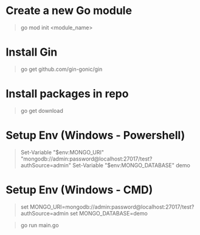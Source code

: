 # Create a new Go module
> go mod init <module_name>

# Install Gin
> go get github.com/gin-gonic/gin

# Install packages in repo
> go get download

# Setup Env (Windows - Powershell)
> Set-Variable "$env:MONGO_URI" "mongodb://admin:password@localhost:27017/test?authSource=admin"
> Set-Variable "$env:MONGO_DATABASE" demo

# Setup Env (Windows - CMD)
> set MONGO_URI=mongodb://admin:password@localhost:27017/test?authSource=admin
> set MONGO_DATABASE=demo

> go run main.go 